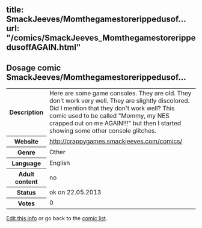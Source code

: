 title: SmackJeeves/Momthegamestorerippedusof...
url: "/comics/SmackJeeves_MomthegamestorerippedusoffAGAIN.html"
---
Dosage comic SmackJeeves/Momthegamestorerippedusof...
-----------------------------------------

<p id="msg"></p>
<script type="text/javascript">
if (window.location.search === '?edit_info_mail=sent_ok') {
  var elem = document.getElementById("msg");
  elem.innerHTML = 'Edited information sucessfully sent for review, which is usually done daily. Thanks!';
  elem.className = 'ok';
}
</script>
<table class="comicinfo">
<tr>
<th>Description</th><td>Here are some game consoles. They are old. They don't work very well. They are slightly discolored. Did I mention that they don't work well? This comic used to be called &quot;Mommy, my NES crapped out on me AGAIN!!!&quot; but then I started showing some other console glitches.</td>
</tr>
<tr>
<th>Website</th><td><a href="http://crappygames.smackjeeves.com/comics/">http://crappygames.smackjeeves.com/comics/</a></td>
</tr>
<tr>
<th>Genre</th><td>Other</td>
</tr>
<tr>
<th>Language</th><td>English</td>
</tr>
<tr>
<th>Adult content</th><td>no</td>
</tr>
<tr>
<th>Status</th><td>ok on 22.05.2013</td>
</tr>
<tr>
<th>Votes</th><td>0</td>
</tr>
</table>

[Edit this info](SmackJeeves_MomthegamestorerippedusoffAGAIN_edit.html) or go back to the [comic list](../comic-index.html).
